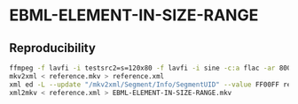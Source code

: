 # EBML-ELEMENT-IN-SIZE-RANGE

## Reproducibility
```sh
ffmpeg -f lavfi -i testsrc2=s=120x80 -f lavfi -i sine -c:a flac -ar 8000 -vframes 2 -c:v ffv1 -level 3 -c:a flac -g 1 -y reference.mkv
mkv2xml < reference.mkv > reference.xml
xml ed -L --update "/mkv2xml/Segment/Info/SegmentUID" --value FF00FF reference.xml
xml2mkv < reference.xml > EBML-ELEMENT-IN-SIZE-RANGE.mkv
```
